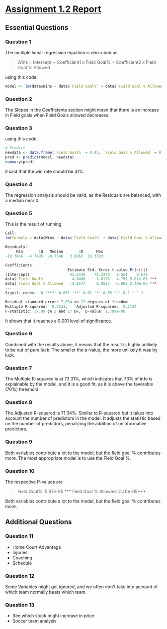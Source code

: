 # [Assignment 1.2 Report](https://github.com/Elbert-Ainstein/Brown/blob/main/Assignment%201-2.md)

## Essential Questions

### Question 1

The multiple linear regression equation is described as
> Wins = Intercept + Coefficient1 x Field Goal% + Coefficient2 x Field Goal % Allowed

using this code:

```r
model <- lm(data$Wins ~ data$`Field Goal%` + data$`Field Goal % Allowed`)
```

### Question 2

The Slopes in the Coefficients section might mean that there is an increase in Field goals when Field Goals allowed decreases.

### Question 3

using this code:

```r
# Predict
newdata <- data.frame(`Field Goal%` = 0.45, `Field Goal % Allowed` = 0.44)
pred <- predict(model, newdata)
summary(pred)
```

it said that the win rate should be 41%.

### Question 4

The regression analysis should be valid, as the Residuals are balanced, with a median near 0.

### Question 5

This is the result of running:

```r
Call:
lm(formula = data$Wins ~ data$`Field Goal%` + data$`Field Goal % Allowed`)

Residuals:
     Min       1Q   Median       3Q      Max
-10.7846  -4.7495  -0.7546   3.8863  16.3393

Coefficients:
                            Estimate Std. Error t value Pr(>|t|)
(Intercept)                  41.6448    74.2479   0.561    0.579
data$`Field Goal%`            4.8408     1.0178   4.756 5.87e-05 ***
data$`Field Goal % Allowed`  -4.8577     0.9547  -5.088 2.40e-05 ***
---
Signif. codes:  0 '***' 0.001 '**' 0.01 '*' 0.05 '.' 0.1 ' ' 1

Residual standard error: 7.054 on 27 degrees of freedom
Multiple R-squared:  0.7331,    Adjusted R-squared:  0.7134
F-statistic: 37.09 on 2 and 27 DF,  p-value: 1.799e-08
```

It shows that it reaches a 0.001 level of significance.

### Question 6

Combined with the results above, it means that the result is highly unlikely to be out of pure luck. The smaller the p-value, the more unlikely it was by luck.

### Question 7

The Multiple R-squared is at 73.31%, which indicates that 73% of info is explainable by the model, and it is a good fit, as it is above the favorable (70%) threshold

### Question 8

The Adjusted R-squared is 71.34%. Similar to R-squared but it takes into account the number of predictors in the model. It adjusts the statistic based on the number of predictors, penalizing the addition of uninformative predictors.

### Question 9

Both variables contribute a lot to the model, but the field goal % contributes more. The most appropriate model is to use the Field Goal %.

### Question 10

The respective P-values are

>Field Goal%: 5.87e-05 ***
>Field Goal % Allowed: 2.40e-05***

Both variables contribute a lot to the model, but the field goal % contributes more.

## Additional Questions

### Question 11

- Home Court Advantage
- Injuries
- Coaching
- Schedule

### Question 12

Some Variables might get ignored, and we often don't take into account of which team normally beats which team.

### Question 13

- See which stock might increase in price
- Soccer team analysis
